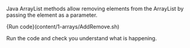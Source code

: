 Java ArrayList methods allow removing elements from the ArrayList by passing the element as a parameter.

{Run code}(content/1-arrays/AddRemove.sh)

Run the code and check you understand what is happening.


